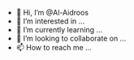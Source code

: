 - 👋 Hi, I’m @Al-Aidroos
- 👀 I’m interested in ...
- 🌱 I’m currently learning ...
- 💞️ I’m looking to collaborate on ...
- 📫 How to reach me ...

<!---
Al-Aidroos/Al-Aidroos is a ✨ special ✨ repository because its `README.md` (this file) appears on your GitHub profile.
You can click the Preview link to take a look at your changes.
--->
